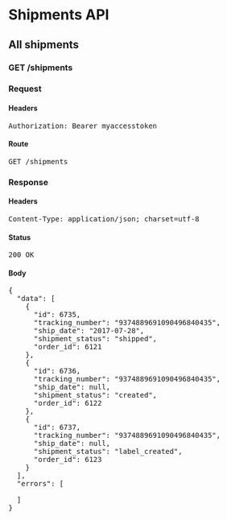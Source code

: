 # Shipments API

## All shipments

### GET /shipments
### Request

#### Headers

<pre>Authorization: Bearer myaccesstoken</pre>

#### Route

<pre>GET /shipments</pre>

### Response

#### Headers

<pre>Content-Type: application/json; charset=utf-8</pre>

#### Status

<pre>200 OK</pre>

#### Body

<pre>{
  "data": [
    {
      "id": 6735,
      "tracking_number": "9374889691090496840435",
      "ship_date": "2017-07-28",
      "shipment_status": "shipped",
      "order_id": 6121
    },
    {
      "id": 6736,
      "tracking_number": "9374889691090496840435",
      "ship_date": null,
      "shipment_status": "created",
      "order_id": 6122
    },
    {
      "id": 6737,
      "tracking_number": "9374889691090496840435",
      "ship_date": null,
      "shipment_status": "label_created",
      "order_id": 6123
    }
  ],
  "errors": [

  ]
}</pre>
